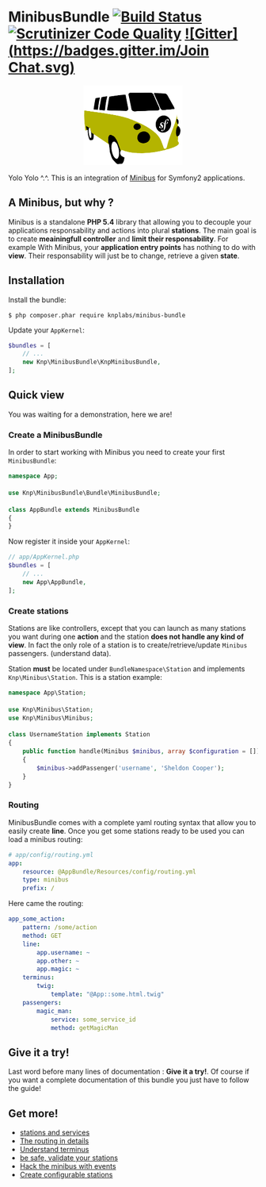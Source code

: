 MinibusBundle [![Build Status](https://travis-ci.org/Djeg/MinibusBundle.svg)](https://travis-ci.org/Djeg/MinibusBundle) [![Scrutinizer Code Quality](https://scrutinizer-ci.com/g/Djeg/MinibusBundle/badges/quality-score.png?b=master)](https://scrutinizer-ci.com/g/Djeg/MinibusBundle/?branch=master) [![Gitter](https://badges.gitter.im/Join Chat.svg)](https://gitter.im/Djeg/MinibusBundle?utm_source=badge&utm_medium=badge&utm_campaign=pr-badge)
==========================================================================================================================================================================================================================================================================================================================================================================================================================================================

<p align="center">
    <img src=".images/minibus_mini.png" alt="minibus" />
</p>

Yolo Yolo ^.^. This is an integration of [Minibus](https://github.com/Djeg/Minibus)
for Symfony2 applications.

## A Minibus, but why ?

Minibus is a standalone **PHP 5.4** library that allowing you to decouple your
applications responsability and actions into plural **stations**. The main goal
is to create **meainingfull controller** and **limit their responsability**. For
example With Minibus, your **application entry points** has nothing to do
with **view**. Their responsability will just be to change, retrieve a given
**state**.

## Installation

Install the bundle:

```
$ php composer.phar require knplabs/minibus-bundle
```

Update your `AppKernel`:

```php
$bundles = [
    // ...
    new Knp\MinibusBundle\KnpMinibusBundle,
];
```

## Quick view

You was waiting for a demonstration, here we are!

### Create a MinibusBundle

In order to start working with Minibus you need to create your first `MinibusBundle`:

```php
namespace App;

use Knp\MinibusBundle\Bundle\MinibusBundle;

class AppBundle extends MinibusBundle
{
}
```

Now register it inside your `AppKernel`:

```php
// app/AppKernel.php
$bundles = [
    // ...
    new App\AppBundle,
];
```

### Create stations

Stations are like controllers, except that you can launch as many stations you
want during one **action** and the station **does not handle any kind of view**.
In fact the only role of a station is to create/retrieve/update `Minibus` passengers.
(understand data).


Station **must** be located under `BundleNamespace\Station` and implements
`Knp\Minibus\Station`. This is a station example:

```php
namespace App\Station;

use Knp\Minibus\Station;
use Knp\Minibus\Minibus;

class UsernameStation implements Station
{
    public function handle(Minibus $minibus, array $configuration = [])
    {
        $minibus->addPassenger('username', 'Sheldon Cooper');
    }
}
```

### Routing

MinibusBundle comes with a complete yaml routing syntax that allow you to easily
create **line**. Once you get some stations ready to be used you can load
a minibus routing:

```yaml
# app/config/routing.yml
app:
    resource: @AppBundle/Resources/config/routing.yml
    type: minibus
    prefix: /
```

Here came the routing:

```yaml
app_some_action:
    pattern: /some/action
    method: GET
    line:
        app.username: ~
        app.other: ~
        app.magic: ~
    terminus:
        twig:
            template: "@App::some.html.twig"
    passengers:
        magic_man:
            service: some_service_id
            method: getMagicMan
```

## Give it a try!

Last word before many lines of documentation : **Give it a try!**. Of course
if you want a complete documentation of this bundle you just have to follow
the guide!

## Get more!

- [stations and services](.doc/stations.md)
- [The routing in details](.doc/routing.md)
- [Understand terminus]('.doc/terminus.md')
- [be safe, validate your stations]('.doc/stations_validation.md')
- [Hack the minibus with events]('.doc/events.md')
- [Create configurable stations]('.doc/configurable_stations.md')
